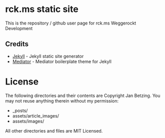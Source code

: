 # rck.ms static site

This is the repository / github user page for rck.ms Weggerockt Development

## Credits

- [Jekyll](https://github.com/jekyll/jekyll) - Jekyll static site generator
- [Mediator](https://github.com/dirkfabisch/mediator) - Mediator boilerplate theme for Jekyll

License
=======
The following directories and their contents are Copyright Jan Betzing.  You may not reuse anything therein without my permission:

*   _posts/
*   assets/article_images/
*   assets/images/

All other directories and files are MIT Licensed.